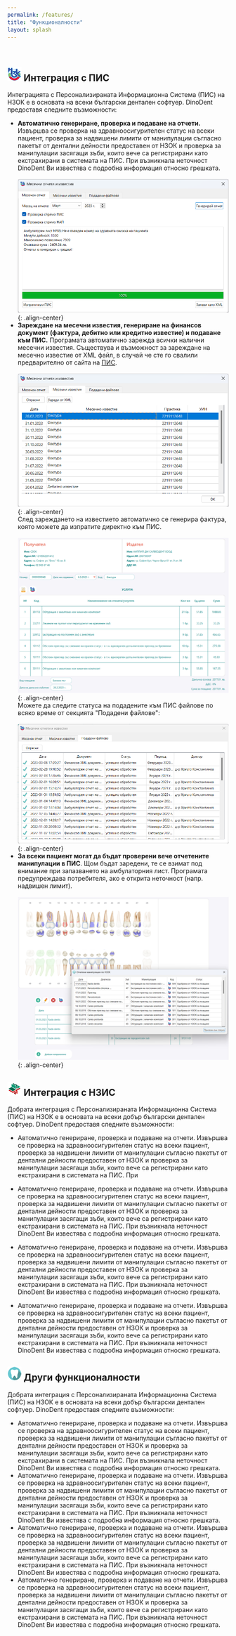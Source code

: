 ```yaml
---
permalink: /features/
title: "Функционалности"
layout: splash
---
```

<br>

## <img src="/assets/images/nhifSmall.png"> Интеграция с ПИС

Интеграцията с Персонализираната Информационна Система (ПИС) на НЗОК е в основата на всеки български дентален софтуер. DinoDent предоставя следните възможности:
- <b>Автоматично генериране, проверка и подаване на отчети.</b> Извършва се проверка на здравноосигурителен статус на всеки пациент, проверка за надвишени лимити от манипулации съгласно пакетът от дентални дейности предоставен от НЗОК и проверка за манипулации засягащи зъби, които вече са регистрирани като екстрахирани в системата на ПИС. При възникнала неточност DinoDent Ви известява с подробна информация относно грешката.<br><br>
![image-center](/assets/images/report.png){: .align-center}<br>
- <b>Зареждане на месечни известия, генериране на финансов документ (фактура, дебитно или кредитно известие) и подаване към ПИС.</b> Програмата автоматично зарежда всички налични месечни известия. Съществува и възможност за зареждане на месечно известие от XML файл, в случай че сте го свалили предварително от сайта на [ПИС](https://pis.nhif.bg/).<br><br>
![image-center](/assets/images/notif.png){: .align-center}<br>
След зареждането на известието автоматично се генерира фактура, която можете да изпратите директно към ПИС.<br><br>
![image-center](/assets/images/invoice.png){: .align-center}<br>
Можете да следите статуса на подадените към ПИС файлове по всяко време от секцията "Подадени файлове":<br><br>
![image-center](/assets/images/sent.png){: .align-center}<br>
- <b>За всеки пациент могат да бъдат проверени вече отчетените манипулации в ПИС</b>. Щом бъдат заредени, те се взимат под внимание при запазването на амбулаторния лист. Програмата предупреждава потребителя, ако е открита неточност (напр. надвишен лимит).<br><br>
![image-center](/assets/images/procedures.png){: .align-center}<br>

## <img src="/assets/images/hisSmall.png"> Интеграция с НЗИС

Добрата интеграция с Персонализираната Информационна Система (ПИС) на НЗОК е в основата на всеки добър български дентален софтуер. DinoDent предоставя следните възможности:
- Автоматично генериране, проверка и подаване на отчети. Извършва се проверка на здравноосигурителен статус на всеки пациент, проверка за надвишени лимити от манипулации съгласно пакетът от дентални дейности предоставен от НЗОК и проверка за манипулации засягащи зъби, които вече са регистрирани като екстрахирани в системата на ПИС. При 

- Автоматично генериране, проверка и подаване на отчети. Извършва се проверка на здравноосигурителен статус на всеки пациент, проверка за надвишени лимити от манипулации съгласно пакетът от дентални дейности предоставен от НЗОК и проверка за манипулации засягащи зъби, които вече са регистрирани като екстрахирани в системата на ПИС. При възникнала неточност DinoDent Ви известява с подробна информация относно грешката.
- Автоматично генериране, проверка и подаване на отчети. Извършва се проверка на здравноосигурителен статус на всеки пациент, проверка за надвишени лимити от манипулации съгласно пакетът от дентални дейности предоставен от НЗОК и проверка за манипулации засягащи зъби, които вече са регистрирани като екстрахирани в системата на ПИС. При възникнала неточност DinoDent Ви известява с подробна информация относно грешката.
- Автоматично генериране, проверка и подаване на отчети. Извършва се проверка на здравноосигурителен статус на всеки пациент, проверка за надвишени лимити от манипулации съгласно пакетът от дентални дейности предоставен от НЗОК и проверка за манипулации засягащи зъби, които вече са регистрирани като екстрахирани в системата на ПИС. При възникнала неточност DinoDent Ви известява с подробна информация относно грешката.

## <img src="/assets/images/logoSmall.png"> Други функционалности

Добрата интеграция с Персонализираната Информационна Система (ПИС) на НЗОК е в основата на всеки добър български дентален софтуер. DinoDent предоставя следните възможности:
- Автоматично генериране, проверка и подаване на отчети. Извършва се проверка на здравноосигурителен статус на всеки пациент, проверка за надвишени лимити от манипулации съгласно пакетът от дентални дейности предоставен от НЗОК и проверка за манипулации засягащи зъби, които вече са регистрирани като екстрахирани в системата на ПИС. При възникнала неточност DinoDent Ви известява с подробна информация относно грешката.
- Автоматично генериране, проверка и подаване на отчети. Извършва се проверка на здравноосигурителен статус на всеки пациент, проверка за надвишени лимити от манипулации съгласно пакетът от дентални дейности предоставен от НЗОК и проверка за манипулации засягащи зъби, които вече са регистрирани като екстрахирани в системата на ПИС. При възникнала неточност DinoDent Ви известява с подробна информация относно грешката.
- Автоматично генериране, проверка и подаване на отчети. Извършва се проверка на здравноосигурителен статус на всеки пациент, проверка за надвишени лимити от манипулации съгласно пакетът от дентални дейности предоставен от НЗОК и проверка за манипулации засягащи зъби, които вече са регистрирани като екстрахирани в системата на ПИС. При възникнала неточност DinoDent Ви известява с подробна информация относно грешката.
- Автоматично генериране, проверка и подаване на отчети. Извършва се проверка на здравноосигурителен статус на всеки пациент, проверка за надвишени лимити от манипулации съгласно пакетът от дентални дейности предоставен от НЗОК и проверка за манипулации засягащи зъби, които вече са регистрирани като екстрахирани в системата на ПИС. При възникнала неточност DinoDent Ви известява с подробна информация относно грешката.